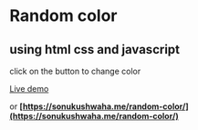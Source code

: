 # Random color

## using html css and javascript

click on the button to change color

[Live demo](https://tender-visvesvaraya-477e42.netlify.app/)

or **[https://sonukushwaha.me/random-color/](https://sonukushwaha.me/random-color/)**
